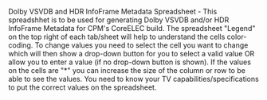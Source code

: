 Dolby VSVDB and HDR InfoFrame Metadata Spreadsheet - This spreadshhet is to be used for generating Dolby VSVDB and/or HDR InfoFrame Metadata for CPM's CoreELEC build. The spreadsheet "Legend" on the top right of each tab/sheet will help to understand the cells color-coding. To change values you need to select the cell you want to change which will then show a drop-down button for you to select a valid value OR allow you to enter a value (if no drop-down button is shown). If the values on the cells are "*" you can increase the size of the column or row to be able to see the values. You need to know your TV capabilities/specifications to put the correct values on the spreadsheet.
